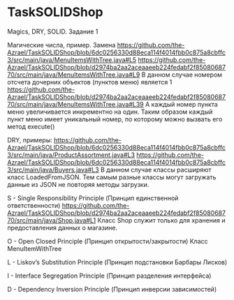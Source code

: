 # TaskSOLIDShop
Magics, DRY, SOLID. Задание 1


Магические числа, пример. Замена 
https://github.com/the-Azrael/TaskSOLIDShop/blob/6dc0256330d88eca114f4014fbb0c875a8cbffc3/src/main/java/MenuItemsWithTree.java#L5
https://github.com/the-Azrael/TaskSOLIDShop/blob/d2974ba2aa2aceaaeeb224fedabf2f8508068770/src/main/java/MenuItemsWithTree.java#L9
В данном случае номером отсчета дочерних объектов (пунктов меню) является 1
https://github.com/the-Azrael/TaskSOLIDShop/blob/d2974ba2aa2aceaaeeb224fedabf2f8508068770/src/main/java/MenuItemsWithTree.java#L39
А каждый номер пункта меню увеличивается инкрементно на один. Таким образом каждый пункт меню имеет уникальный номер, по которому можно вызвать его метод execute()


DRY, примеры:
https://github.com/the-Azrael/TaskSOLIDShop/blob/6dc0256330d88eca114f4014fbb0c875a8cbffc3/src/main/java/ProductAssortment.java#L3
https://github.com/the-Azrael/TaskSOLIDShop/blob/6dc0256330d88eca114f4014fbb0c875a8cbffc3/src/main/java/Buyers.java#L3
В данном случае классы расширяют класс LoadedFromJSON. Тем самым разные классы могут загружать данные из JSON не повторяя методы загрузки.


S - Single Responsibility Principle (Принцип единственной ответственности)
https://github.com/the-Azrael/TaskSOLIDShop/blob/d2974ba2aa2aceaaeeb224fedabf2f8508068770/src/main/java/Shop.java#L1
Класс Shop служит только для хранения и предоставления данных о магазине.


O - Open Closed Principle (Принцип открытости/закрытости)
Класс MenuItemWithTree


L - Liskov’s Substitution Principle (Принцип подстановки Барбары Лисков)


I - Interface Segregation Principle (Принцип разделения интерфейса)


D - Dependency Inversion Principle (Принцип инверсии зависимостей)
